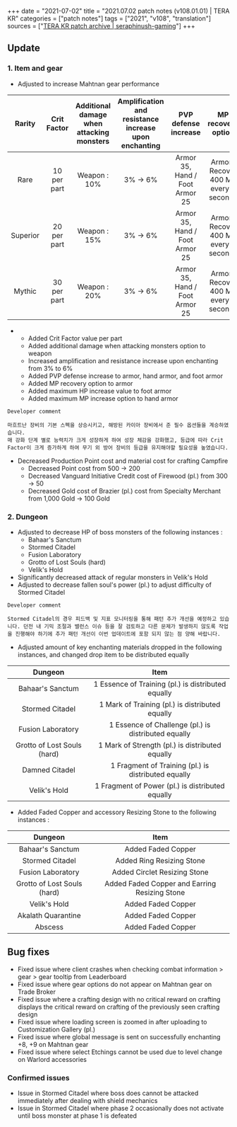 +++
date = "2021-07-02"
title = "2021.07.02 patch notes (v108.01.01) | TERA KR"
categories = ["patch notes"]
tags = ["2021", "v108", "translation"]
sources = ["[TERA KR patch archive | seraphinush-gaming](/ko/patch/2021/v108-01-01)"]
+++

## Update

### **1.** Item and gear
- Adjusted to increase Mahtnan gear performance

| Rarity | Crit Factor | Additional damage when attacking monsters | Amplification and resistance increase upon enchanting | PVP defense increase | MP recovery option | Maximum HP increase | Maximum MP increase |
| :-: | :-: | :-: | :-: | :-: | :-: | :-: | :-: |
| Rare | 10 per part | Weapon : 10% | 3% -> 6% | Armor 35, Hand / Foot Armor 25 | Armor : Recover 400 MP every 5 seconds | Foot Armor : max HP +46141 (+18000 relatively) | Hand armor : max MP +500 |
| Superior | 20 per part | Weapon : 15% | 3% -> 6% | Armor 35, Hand / Foot Armor 25 | Armor : Recover 400 MP every 5 seconds | Foot Armor : max HP +46141 (+18000 relatively) | Hand armor : max MP +500 |
| Mythic | 30 per part | Weapon : 20% | 3% -> 6% | Armor 35, Hand / Foot Armor 25 | Armor : Recover 400 MP every 5 seconds | Foot Armor : max HP +46141 (+18000 relatively) | Hand armor : max MP +500 |

- 
  - Added Crit Factor value per part
  - Added additional damage when attacking monsters option to weapon
  - Increased amplification and resistance increase upon enchanting from 3% to 6%
  - Added PVP defense increase to armor, hand armor, and foot armor
  - Added MP recovery option to armor
  - Added maximum HP increase value to foot armor
  - Added maximum MP increase option to hand armor

```
Developer comment

마흐트난 장비의 기본 스펙을 상승시키고, 해방된 카이아 장비에서 준 필수 옵션들을 계승하였습니다.
매 강화 단계 별로 능력치가 크게 성장하게 하여 성장 체감을 강화했고, 등급에 따라 Crit Factor이 크게 증가하게 하여 무기 외 방어 장비의 등급을 유지해야할 필요성을 높였습니다.
```

- Decreased Production Point cost and material cost for crafting Campfire
  - Decreased Point cost from 500 -> 200
  - Decreased Vanguard Initiative Credit cost of Firewood (pl.) from 300 -> 50
  - Decreased Gold cost of Brazier (pl.) cost from Specialty Merchant from 1,000 Gold -> 100 Gold

### **2.** Dungeon
- Adjusted to decrease HP of boss monsters of the following instances :
  - Bahaar's Sanctum
  - Stormed Citadel
  - Fusion Laboratory
  - Grotto of Lost Souls (hard)
  - Velik's Hold
- Significantly decreased attack of regular monsters in Velik's Hold
- Adjusted to decrease fallen soul's power (pl.) to adjust difficulty of Stormed Citadel

```
Developer comment

Stormed Citadel의 경우 피드백 및 지표 모니터링을 통해 패턴 추가 개선을 예정하고 있습니다. 던전 내 기믹 조절과 밸런스 이슈 등을 잘 검토하고 다른 문제가 발생하지 않도록 작업을 진행해야 하기에 추가 패턴 개선이 이번 업데이트에 포함 되지 않는 점 양해 바랍니다.
```

- Adjusted amount of key enchanting materials dropped in the following instances, and changed drop item to be distributed equally

| Dungeon | Item |
| :-: | :-: |
| Bahaar's Sanctum | 1 Essence of Training (pl.) is distributed equally |
| Stormed Citadel | 1 Mark of Training (pl.) is distributed equally |
| Fusion Laboratory | 1 Essence of Challenge (pl.) is distributed equally |
| Grotto of Lost Souls (hard) | 1 Mark of Strength (pl.) is distributed equally |
| Damned Citadel | 1 Fragment of Training (pl.) is distributed equally |
| Velik's Hold | 1 Fragment of Power (pl.) is distributed equally |

- Added Faded Copper and accessory Resizing Stone to the following instances :

| Dungeon | Item |
| :-: | :-: |
| Bahaar's Sanctum | Added Faded Copper |
| Stormed Citadel | Added Ring Resizing Stone |
| Fusion Laboratory | Added Circlet Resizing Stone |
| Grotto of Lost Souls (hard) | Added Faded Copper and Earring Resizing Stone |
| Velik's Hold | Added Faded Copper |
| Akalath Quarantine | Added Faded Copper |
| Abscess | Added Faded Copper |

## Bug fixes

- Fixed issue where client crashes when checking combat information > gear > gear tooltip from Leaderboard
- Fixed issue where gear options do not appear on Mahtnan gear on Trade Broker
- Fixed issue where a crafting design with no critical reward on crafting displays the critical reward on crafting of the previously seen crafting design
- Fixed issue where loading screen is zoomed in after uploading to Customization Gallery (pl.)
- Fixed issue where global message is sent on successfully enchanting +8, +9 on Mahtnan gear
- Fixed issue where select Etchings cannot be used due to level change on Warlord accessories

### Confirmed issues
- Issue in Stormed Citadel where boss does cannot be attacked immediately after dealing with shield mechanics
- Issue in Stormed Citadel where phase 2 occasionally does not activate until boss monster at phase 1 is defeated

